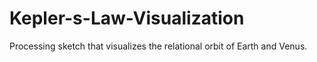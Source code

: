 # Kepler-s-Law-Visualization
Processing sketch that visualizes the relational orbit of Earth and Venus.
